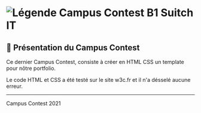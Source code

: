 # ![Légende](https://i.goopics.net/klrmL.png) Campus Contest B1 Suitch IT

## 📜 Présentation du Campus Contest

Ce dernier Campus Contest, consiste à créer en HTML CSS un template pour nôtre portfolio.

Le code HTML et CSS a été testé sur le site w3c.fr et il n'a désselé aucune erreur.

-----------------

Campus Contest 2021